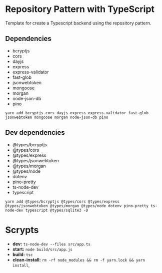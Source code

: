 # Repository Pattern with TypeScript

Template for create a Typescript backend using the repository pattern.

## Dependencies

- bcryptjs
- cors
- dayjs
- express
- express-validator
- fast-glob
- jsonwebtoken
- mongoose
- morgan
- node-json-db
- pino

```
yarn add bcryptjs cors dayjs express express-validator fast-glob jsonwebtoken mongoose morgan node-json-db pino
```

## Dev dependencies

- @types/bcryptjs
- @types/cors
- @types/express
- @types/jsonwebtoken
- @types/morgan
- @types/node
- dotenv
- pino-pretty
- ts-node-dev
- typescript

```
yarn add @types/bcryptjs @types/cors @types/express @types/jsonwebtoken @types/morgan @types/node dotenv pino-pretty ts-node-dev typescript @types/sqlite3 -D
```

# Scrypts

- **dev:** `ts-node-dev --files src/app.ts`
- **start:** `node build/src/app.js`
- **build:** `tsc`
- **clean-install:** `rm -rf node_modules && rm -f yarn.lock && yarn install`,
